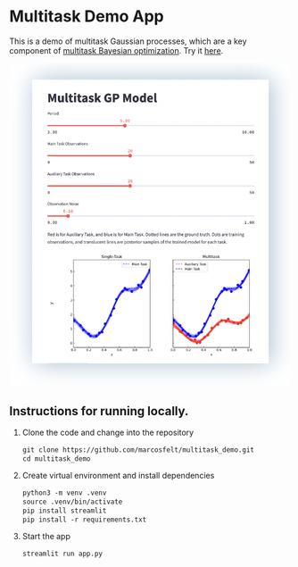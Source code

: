 # Multitask Demo App

This is a demo of multitask Gaussian processes, which are a key component of [multitask Bayesian optimization](https://en.wikipedia.org/wiki/Multitask_optimization). Try it [here](https://marcosfelt-multitask-demo-app-s4dpus.streamlitapp.com/).

<p align="center">
<a href='https://marcosfelt-multitask-demo-app-s4dpus.streamlitapp.com/'>
    <img src='app_screenshot.png' alt='Screenshot app' />
</a>
</p>


## Instructions for running locally.

1. Clone the code and change into the repository

    ```
    git clone https://github.com/marcosfelt/multitask_demo.git
    cd multitask_demo
    ```
2. Create virtual environment and install dependencies

    ```
    python3 -m venv .venv
    source .venv/bin/activate
    pip install streamlit
    pip install -r requirements.txt
    ```
3. Start the app

    ```
    streamlit run app.py
    ```